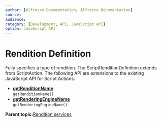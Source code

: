 ```yaml
---
author: [Alfresco Documentation, Alfresco Documentation]
source: 
audience: 
category: [Development, API, JavaScript API]
option: JavaScript API
---
```


# Rendition Definition

Fully specifies a type of rendition. The ScriptRenditionDefinition extends from ScriptAction. The following API are extensions to the existing JavaScript API for Script Actions.

-   **[getRenditionName](../references/API-JS-getRenditionName.md)**  
 `getRenditionName()`
-   **[getRenderingEngineName](../references/API-JS-getRenderingEngineName.md)**  
 `getRenderingEngineName()`

**Parent topic:**[Rendition services](../references/API-JS-RenditionService.md)


